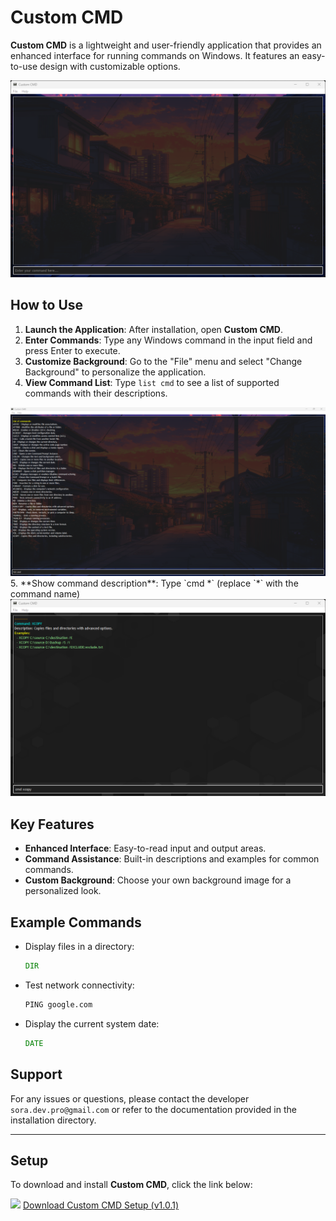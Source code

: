 # Custom CMD

**Custom CMD** is a lightweight and user-friendly application that provides an enhanced interface for running commands on Windows. It features an easy-to-use design with customizable options.

<img src="https://github.com/Sorabagu/cmd/blob/main/cmd.png?raw=true">

## How to Use

1. **Launch the Application**: After installation, open **Custom CMD**.
2. **Enter Commands**: Type any Windows command in the input field and press Enter to execute.
3. **Customize Background**: Go to the "File" menu and select "Change Background" to personalize the application.
4. **View Command List**: Type `list cmd` to see a list of supported commands with their descriptions.
<img src="https://github.com/Sorabagu/cmd/blob/main/cmd2.png?raw=true">
5. **Show command description**: Type `cmd *` (replace `*` with the command name)
<img src="https://github.com/Sorabagu/cmd/blob/main/cmd3.png?raw=true">

## Key Features

- **Enhanced Interface**: Easy-to-read input and output areas.
- **Command Assistance**: Built-in descriptions and examples for common commands.
- **Custom Background**: Choose your own background image for a personalized look.

## Example Commands

- Display files in a directory:
  ```cmd
  DIR
  ```
- Test network connectivity:
  ```cmd
  PING google.com
  ```
- Display the current system date:
  ```cmd
  DATE
  ```

## Support

For any issues or questions, please contact the developer `sora.dev.pro@gmail.com` or refer to the documentation provided in the installation directory.

---

## Setup
To download and install **Custom CMD**, click the link below:

<img src="https://cdn.icon-icons.com/icons2/567/PNG/512/clouddown_icon-icons.com_54405.png" width="30"> [Download Custom CMD Setup (v1.0.1)](https://github.com/Sorabagu/cmd/releases/download/setup/setup_custom_cmd_1_0_1.exe)
